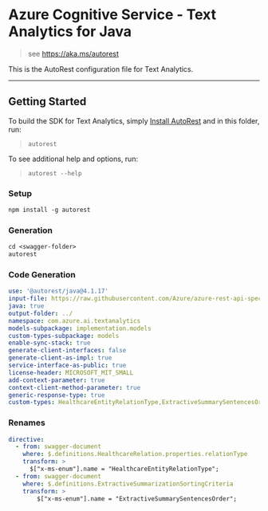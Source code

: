 # Azure Cognitive Service - Text Analytics for Java

> see https://aka.ms/autorest

This is the AutoRest configuration file for Text Analytics.

---
## Getting Started
To build the SDK for Text Analytics, simply [Install AutoRest](https://aka.ms/autorest) and
in this folder, run:

> `autorest`

To see additional help and options, run:

> `autorest --help`


### Setup
```ps
npm install -g autorest
```

### Generation
```ps
cd <swagger-folder>
autorest
```

### Code Generation
```yaml
use: '@autorest/java@4.1.17'
input-file: https://raw.githubusercontent.com/Azure/azure-rest-api-specs/53240ebc58b3c4e99de723194032064db1d97e63/specification/cognitiveservices/data-plane/Language/stable/2023-04-01/analyzetext.json
java: true
output-folder: ../
namespace: com.azure.ai.textanalytics
models-subpackage: implementation.models
custom-types-subpackage: models
enable-sync-stack: true
generate-client-interfaces: false
generate-client-as-impl: true
service-interface-as-public: true
license-header: MICROSOFT_MIT_SMALL
add-context-parameter: true
context-client-method-parameter: true
generic-response-type: true
custom-types: HealthcareEntityRelationType,ExtractiveSummarySentencesOrder,HealthcareEntityCategory
```

### Renames
```yaml
directive:
  - from: swagger-document
    where: $.definitions.HealthcareRelation.properties.relationType
    transform: >
      $["x-ms-enum"].name = "HealthcareEntityRelationType";
  - from: swagger-document
    where: $.definitions.ExtractiveSummarizationSortingCriteria
    transform: >
        $["x-ms-enum"].name = "ExtractiveSummarySentencesOrder";
```
